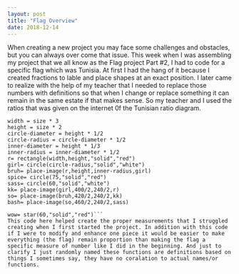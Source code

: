 ```yaml
---
layout: post
title: "Flag Overview"
date: 2018-12-14
---
```


When creating a new project you may face some challenges and obstacles, but you can always over come that issue. This week when I was assembling my project that we all know as the Flag project Part #2, I had to code for a specific flag which was Tunisia. At first I had the hang of it because I created fractions to lable and place shapes at an exact position. I later came to realize with the help of my teacher that I needed to replace those numbers with definitions so that when I change or replace something it can remain in the same estate if that makes sense. So my teacher and I used the ratios that was given on the internet 0f the Tunisian ratio diagram. 
```size = 100
width = size * 3
height = size * 2
circle-diameter = height * 1/2
circle-radius = circle-diameter * 1/2
inner-diameter = height * 1/3
inner-radius = inner-diameter * 1/2
r= rectangle(width,height,"solid","red")
girl= circle(circle-radius,"solid","white")
bruh= place-image(r,height,inner-radius,girl)
spice= circle(75,"solid","red")
sass= circle(60,"solid","white")
kk= place-image(girl,400/2,240/2,r)
so= place-image(bruh,420/2,240/2,kk)
bash= place-image(so,460/2,240/2,sass)

wow= star(60,"solid","red")```
This code here helped create the proper measurements that I struggled creating when I first started the project. In addition with this code if I were to modify and enhance one piece it would be easier to make everything (the flag) remain proportion than making the flag a specific measure of number like I did in the beginning. And just to clarify I just randomly named these functions are definitions based on things I sometimes say, they have no coralation to actual names/or functions. 
